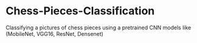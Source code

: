 # Chess-Pieces-Classification
Classifying a pictures of chess pieces using a pretrained CNN models like (MobileNet, VGG16, ResNet, Densenet)
